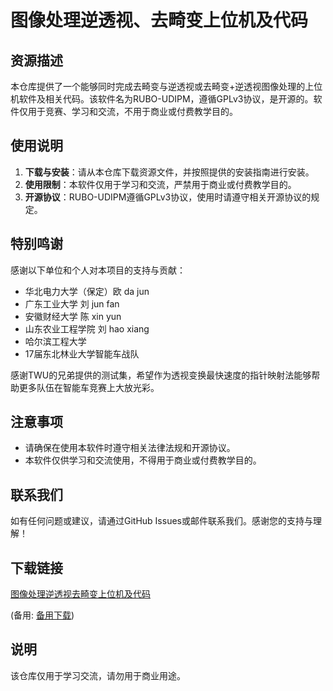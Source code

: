 # 图像处理逆透视、去畸变上位机及代码

## 资源描述

本仓库提供了一个能够同时完成去畸变与逆透视或去畸变+逆透视图像处理的上位机软件及相关代码。该软件名为RUBO-UDIPM，遵循GPLv3协议，是开源的。软件仅用于竞赛、学习和交流，不用于商业或付费教学目的。

## 使用说明

1. **下载与安装**：请从本仓库下载资源文件，并按照提供的安装指南进行安装。
2. **使用限制**：本软件仅用于学习和交流，严禁用于商业或付费教学目的。
3. **开源协议**：RUBO-UDIPM遵循GPLv3协议，使用时请遵守相关开源协议的规定。

## 特别鸣谢

感谢以下单位和个人对本项目的支持与贡献：
- 华北电力大学（保定）欧 da jun
- 广东工业大学 刘 jun fan
- 安徽财经大学 陈 xin yun
- 山东农业工程学院 刘 hao xiang
- 哈尔滨工程大学
- 17届东北林业大学智能车战队

感谢TWU的兄弟提供的测试集，希望作为透视变换最快速度的指针映射法能够帮助更多队伍在智能车竞赛上大放光彩。

## 注意事项

- 请确保在使用本软件时遵守相关法律法规和开源协议。
- 本软件仅供学习和交流使用，不得用于商业或付费教学目的。

## 联系我们

如有任何问题或建议，请通过GitHub Issues或邮件联系我们。感谢您的支持与理解！

## 下载链接
[图像处理逆透视去畸变上位机及代码](https://pan.quark.cn/s/c0fa21799030) 

(备用: [备用下载](https://pan.baidu.com/s/19fJehr3DRcE96NDopVQxSw?pwd=1234))

## 说明

该仓库仅用于学习交流，请勿用于商业用途。
